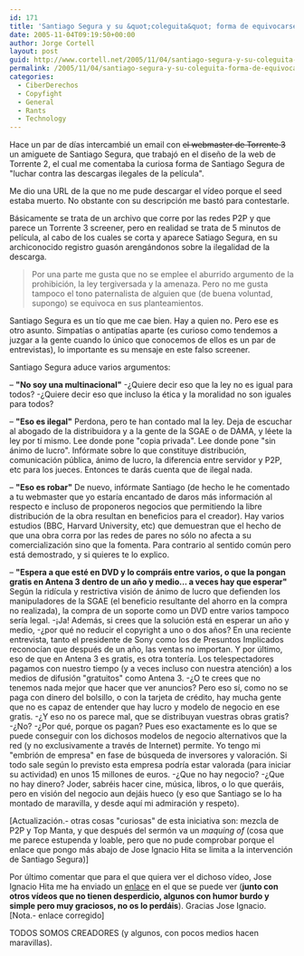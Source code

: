 ```yaml
---
id: 171
title: 'Santiago Segura y su &quot;coleguita&quot; forma de equivocarse: propongo soluciones'
date: 2005-11-04T09:19:50+00:00
author: Jorge Cortell
layout: post
guid: http://www.cortell.net/2005/11/04/santiago-segura-y-su-coleguita-forma-de-equivocarse-propongo-soluciones/
permalink: /2005/11/04/santiago-segura-y-su-coleguita-forma-de-equivocarse-propongo-soluciones/
categories:
  - CiberDerechos
  - Copyfight
  - General
  - Rants
  - Technology
---
```

Hace un par de dí­as intercambié un email con <s>el webmaster de Torrente 3</s> un amiguete de Santiago Segura, que trabajó en el diseño de la web de Torrente 2, el cual me comentaba la curiosa forma de Santiago Segura de "luchar contra las descargas ilegales de la pelí­cula".

Me dio una URL de la que no me pude descargar el ví­deo porque el seed estaba muerto. No obstante con su descripción me bastó para contestarle.

Básicamente se trata de un archivo que corre por las redes P2P y que parece un Torrente 3 screener, pero en realidad se trata de 5 minutos de pelí­cula, al cabo de los cuales se corta y aparece Satiago Segura, en su archiconocido registro guasón arengándonos sobre la ilegalidad de la descarga.

> Por una parte me gusta que no se emplee el aburrido argumento de la prohibición, la ley tergiversada y la amenaza. Pero no me gusta tampoco el tono paternalista de alguien que (de buena voluntad, supongo) se equivoca en sus planteamientos.

Santiago Segura es un tí­o que me cae bien. Hay a quien no. Pero ese es otro asunto. Simpatí­as o antipatí­as aparte (es curioso como tendemos a juzgar a la gente cuando lo único que conocemos de ellos es un par de entrevistas), lo importante es su mensaje en este falso screener.

Santiago Segura aduce varios argumentos:

– **"No soy una multinacional"** -¿Quiere decir eso que la ley no es igual para todos? -¿Quiere decir eso que incluso la ética y la moralidad no son iguales para todos?

– **"Eso es ilegal"** Perdona, pero te han contado mal la ley. Deja de escuchar al abogado de la distribuidora y a la gente de la SGAE o de DAMA, y léete la ley por tí­ mismo. Lee donde pone "copia privada". Lee donde pone "sin ánimo de lucro". Infórmate sobre lo que constituye distribución, comunicación pública, ánimo de lucro, la diferencia entre servidor y P2P, etc para los jueces. Entonces te darás cuenta que de ilegal nada.

– **"Eso es robar"** De nuevo, infórmate Santiago (de hecho le he comentado a tu webmaster que yo estarí­a encantado de daros más información al respecto e incluso de proponeros negocios que permitiendo la libre distribución de la obra resultan en beneficios para el creador). Hay varios estudios (BBC, Harvard University, etc) que demuestran que el hecho de que una obra corra por las redes de pares no sólo no afecta a su comercialización sino que la fomenta. Para contrario al sentido común pero está demostrado, y si quieres te lo explico.

– **"Espera a que esté en DVD y lo compráis entre varios, o que la pongan gratis en Antena 3 dentro de un año y medio... a veces hay que esperar"** Según la ridí­cula y restrictiva visión de ánimo de lucro que defienden los manipuladores de la SGAE (el beneficio resultante del ahorro en la compra no realizada), la compra de un soporte como un DVD entre varios tampoco serí­a legal. -¡Ja! Además, si crees que la solución está en esperar un año y medio, -¿por qué no reducir el copyright a uno o dos años? En una reciente entrevista, tanto el presidente de Sony como los de Presuntos Implicados reconocí­an que después de un año, las ventas no importan. Y por último, eso de que en Antena 3 es gratis, es otra tonterí­a. Los telespectadores pagamos con nuestro tiempo (y a veces incluso con nuestra atención) a los medios de difusión "gratuitos" como Antena 3. -¿O te crees que no tenemos nada mejor que hacer que ver anuncios? Pero eso sí­, como no se paga con dinero del bolsillo, o con la tarjeta de crédito, hay mucha gente que no es capaz de entender que hay lucro y modelo de negocio en ese gratis. -¿Y eso no os parece mal, que se distribuyan vuestras obras gratis? -¿No? -¿Por qué, porque os pagan? Pues eso exactamente es lo que se puede conseguir con los dichosos modelos de negocio alternativos que la red (y no exclusivamente a través de Internet) permite. Yo tengo mi "embrión de empresa" en fase de búsqueda de inversores y valoración. Si todo sale según lo previsto esta empresa podrí­a estar valorada (para iniciar su actividad) en unos 15 millones de euros. -¿Que no hay negocio? -¿Que no hay dinero? Joder, sabréis hacer cine, música, libros, o lo que queráis, pero en visión del negocio aun dejáis hueco (y eso que Santiago se lo ha montado de maravilla, y desde aquí­ mi admiración y respeto).

[Actualización.- otras cosas "curiosas" de esta iniciativa son: mezcla de P2P y Top Manta, y que después del sermón va un _maquing of_ (cosa que me parece estupenda y loable, pero que no pude comprobar porque el enlace que pongo más abajo de Jose Ignacio Hita se limita a la intervención de Santiago Segura)]

Por último comentar que para el que quiera ver el dichoso ví­deo, Jose Ignacio Hita me ha enviado un [enlace](http://www.youtube.com/watch.php?v=PWlpfrKe5Kc) en el que se puede ver (**junto con otros ví­deos que no tienen desperdicio, algunos con humor burdo y simple pero muy graciosos, no os lo perdáis**). Gracias Jose Ignacio. [Nota.- enlace corregido]

TODOS SOMOS CREADORES (y algunos, con pocos medios hacen maravillas).
